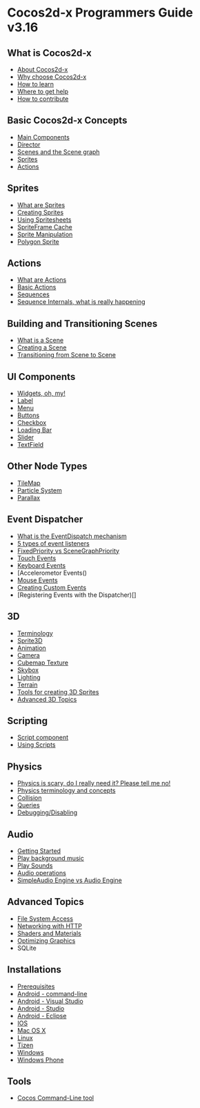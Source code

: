 # Cocos2d-x Programmers Guide v3.16

## What is Cocos2d-x
- [About Cocos2d-x](./about.md)
- [Why choose Cocos2d-x]()
- [How to learn]()
- [Where to get help]()
- [How to contribute]()

## Basic Cocos2d-x Concepts
- [Main Components](./basic_concepts.md)
- [Director]()
- [Scenes and the Scene graph]()
- [Sprites]()
- [Actions]()

## Sprites
- [What are Sprites](./sprites.md)
- [Creating Sprites]()
- [Using Spritesheets]()
- [SpriteFrame Cache]()
- [Sprite Manipulation]()
- [Polygon Sprite]()

## Actions
- [What are Actions](./actions.md)
- [Basic Actions]()
- [Sequences]()
- [Sequence Internals, what is really happening]()

## Building and Transitioning Scenes
- [What is a Scene](./scenes.md)
- [Creating a Scene]()
- [Transitioning from Scene to Scene]()

## UI Components
- [Widgets, oh, my!](./ui_components.md)
- [Label]()
- [Menu]()
- [Buttons]()
- [Checkbox]()
- [Loading Bar]()
- [Slider]()
- [TextField]()

## Other Node Types
- [TileMap](./other_node_types.md)
- [Particle System]()
- [Parallax]()

## Event Dispatcher
- [What is the EventDispatch mechanism](./event_dispatch.md)
- [5 types of event listeners]()
- [FixedPriority vs SceneGraphPriority]()
- [Touch Events]()
- [Keyboard Events]()
- [Accelerometor Events()
- [Mouse Events]()
- [Creating Custom Events]()
- [Registering Events with the Dispatcher)[]

## 3D
- [Terminology](./3d.md)
- [Sprite3D]()
- [Animation]()
- [Camera]()
- [Cubemap Texture]()
- [Skybox]()
- [Lighting]()
- [Terrain]()
- [Tools for creating 3D Sprites]()
- [Advanced 3D Topics]()

## Scripting
- [Script component](./scripting.md)
- [Using Scripts]()

## Physics
- [Physics is scary, do I really need it? Please tell me no!](./physics.md)
- [Physics terminology and concepts]()
- [Collision]()
- [Queries]()
- [Debugging/Disabling]()

## Audio
- [Getting Started](./audio.md)
- [Play background music]()
- [Play Sounds]()
- [Audio operations]()
- [SimpleAudio Engine vs Audio Engine]()

## Advanced Topics
- [File System Access]()
- [Networking with HTTP]()
- [Shaders and Materials]()
- [Optimizing Graphics]()
- SQLite

## Installations
- [Prerequisites]()
- [Android - command-line]()
- [Android - Visual Studio]()
- [Android - Studio]()
- [Android - Eclipse]()
- [IOS]()
- [Mac OS X]()
- [Linux]()
- [Tizen]()
- [Windows]()
- [Windows Phone]()

## Tools
- [Cocos Command-Line tool]()
